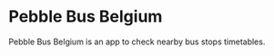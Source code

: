 Pebble Bus Belgium
==================

Pebble Bus Belgium is an app to check nearby bus stops timetables.
